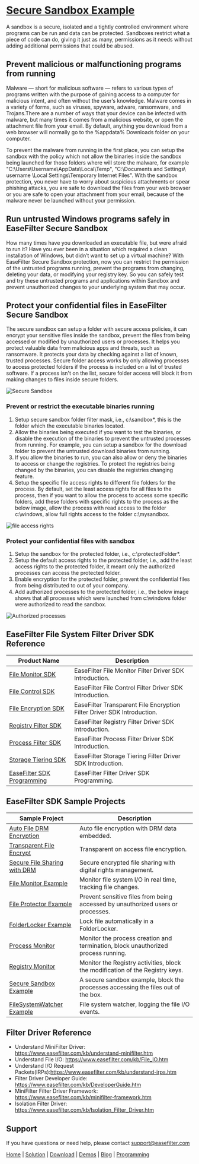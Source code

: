 # [Secure Sandbox Example](https://www.easefilter.com/Forums_Files/Secure-Sandbox.htm)
A sandbox is a secure, isolated and a tightly controlled environment where programs can be run and data can be protected. Sandboxes restrict what a piece of code can do, giving it just as many, permissions as it needs without adding additional permissions that could be abused.

## Prevent malicious or malfunctioning programs from running
Malware — short for malicious software — refers to various types of programs written with the purpose of gaining access to a computer for malicious intent, and often without the user’s knowledge. Malware comes in a variety of forms, such as viruses, spyware, adware, ransomware, and Trojans.There are a number of ways that your device can be infected with malware, but many times it comes from a malicious website, or open the attachment file from your email. By default, anything you download from a web browser will normally go to the %appdata% Downloads folder on your computer.

To prevent the malware from running in the first place, you can setup the sandbox with the policy which not allow the binaries inside the sandbox being launched for those folders where will store the malware, for example "C:\Users\Username\AppData\Local\Temp", "C:\Documents and Settings\ username \Local Settings\Temporary Internet Files". With the sandbox protection, you never have to worry about suspicious attachments or spear phishing attacks, you are safe to download the files from your web browser or you are safe to open your attachment from your email, because of the malware never be launched without your permission.

## Run untrusted Windows programs safely in EaseFilter Secure Sandbox
How many times have you downloaded an executable file, but were afraid to run it? Have you ever been in a situation which required a clean installation of Windows, but didn’t want to set up a virtual machine? With EaseFilter Secure Sandbox protection, now you can restrict the permission of the untrusted programs running, prevent the programs from changing, deleting your data, or modifying your registry key. So you can safely test and try these untrusted programs and applications within Sandbox and prevent unauthorized changes to your underlying system that may occur.

## Protect your confidential files in EaseFilter Secure Sandbox

The secure sandbox can setup a folder with secure access policies, it can encrypt your sensitive files inside the sandbox, prevent the files from being accessed or modified by unauthorized users or processes. It helps you protect valuable data from malicious apps and threats, such as ransomware. It protects your data by checking against a list of known, trusted processes. Secure folder access works by only allowing processes to access protected folders if the process is included on a list of trusted software. If a process isn't on the list, secure folder access will block it from making changes to files inside secure folders.

![Secure Sandbox](https://www.easefilter.com/images/secureSandboxScreenshot.png)

### Prevent or restrict the executable binaries running

1. Setup secure sandbox folder filter mask, i.e., c:\sandbox\*, this is the folder which the executable binaries located.
2. Allow the binaries being executed if you want to test the binaries, or disable the execution of the binaries to prevent the untrusted processes from running. For example, you can setup a sandbox for the download folder to prevent the untrusted download binaries from running.
3. If you allow the binaries to run, you can also allow or deny the binaries to access or change the registries. To protect the registries being changed by the binaries, you can disable the registries changing feature.
4. Setup the specific file access rights to different file folders for the process. By default, set the least access rights for all files to the process, then if you want to allow the process to access some specific folders, add these folders with specific rights to the process as the below image, allow the process with read access to the folder c:\windows, allow full rights access to the folder c:\mysandbox.

![file access rights](https://www.easefilter.com/images/process-file-access-rights.png)

### Protect your confidential files with sandbox

1. Setup the sandbox for the protected folder, i.e., c:\protectedFolder\*.
2. Setup the default access rights to the protected folder, i.e., add the least access rights to the protected folder, it meant only the authorized processes can access the protected folder.
3. Enable encryption for the protected folder, prevent the confidential files from being distributed to out of your company.
4. Add authorized processes to the protected folder, i.e., the below image shows that all processes which were launched from c:\windows folder were authorized to read the sandbox.

![Authorized processes](https://www.easefilter.com/images/AuthorizedProcesses.png)


## EaseFilter File System Filter Driver SDK Reference
| Product Name | Description |
| --- | --- |
| [File Monitor SDK](https://www.easefilter.com/kb/file-monitor-filter-driver-sdk.htm) | EaseFilter File Monitor Filter Driver SDK Introduction. |
| [File Control SDK](https://www.easefilter.com/kb/file-control-file-security-sdk.htm) | EaseFilter File Control Filter Driver SDK Introduction. |
| [File Encryption SDK](https://www.easefilter.com/kb/transparent-file-encryption-filter-driver-sdk.htm) | EaseFilter Transparent File Encryption Filter Driver SDK Introduction. |
| [Registry Filter SDK](https://www.easefilter.com/kb/registry-filter-drive-sdk.htm) | EaseFilter Registry Filter Driver SDK Introduction. |
| [Process Filter SDK](https://www.easefilter.com/kb/process-filter-driver-sdk.htm) | EaseFilter Process Filter Driver SDK Introduction. |
| [Storage Tiering SDK](https://www.easefilter.com/cloud/storage-tiering-sdk.htm) | EaseFilter Storage Tiering Filter Driver SDK Introduction. |
| [EaseFilter SDK Programming](https://www.easefilter.com/kb/programming.htm) | EaseFilter Filter Driver SDK Programming. |

## EaseFilter SDK Sample Projects
| Sample Project | Description |
| --- | --- |
| [Auto File DRM Encryption](https://www.easefilter.com/kb/auto-file-drm-encryption-tool.htm) | Auto file encryption with DRM data embedded. |
| [Transparent File Encrypt](https://www.easefilter.com/kb/AutoFileEncryption.htm) | Transparent on access file encryption. |
| [Secure File Sharing with DRM](https://www.easefilter.com/kb/DRM_Secure_File_Sharing.htm) | Secure encrypted file sharing with digital rights management. |
| [File Monitor Example](https://www.easefilter.com/kb/file-monitor-demo.htm) | Monitor file system I/O in real time, tracking file changes. |
| [File Protector Example](https://www.easefilter.com/kb/file-protector-demo.htm) | Prevent sensitive files from being accessed by unauthorized users or processes. |
| [FolderLocker Example](https://www.easefilter.com/kb/FolderLocker.htm) | Lock file automatically in a FolderLocker. |
| [Process Monitor](https://www.easefilter.com/kb/Process-Monitor.htm) | Monitor the process creation and termination, block unauthorized process running. |
| [Registry Monitor](https://www.easefilter.com/kb/RegMon.htm) | Monitor the Registry activities, block the modification of the Registry keys. |
| [Secure Sandbox Example](https://www.easefilter.com/kb/Secure-Sandbox.htm) |A secure sandbox example, block the processes accessing the files out of the box. |
| [FileSystemWatcher Example](https://www.easefilter.com/kb/FileSystemWatcher.htm) | File system watcher, logging the file I/O events. |

## Filter Driver Reference

* Understand MiniFilter Driver: https://www.easefilter.com/kb/understand-minifilter.htm
* Understand File I/O: https://www.easefilter.com/kb/File_IO.htm
* Understand I/O Request Packets(IRPs):https://www.easefilter.com/kb/understand-irps.htm
* Filter Driver Developer Guide: https://www.easefilter.com/kb/DeveloperGuide.htm
* MiniFilter Filter Driver Framework: https://www.easefilter.com/kb/minifilter-framework.htm
* Isolation Filter Driver: https://www.easefilter.com/kb/Isolation_Filter_Driver.htm

## Support
If you have questions or need help, please contact support@easefilter.com 

[Home](https://www.easefilter.com/) | [Solution](https://www.easefilter.com/solutions.htm) | [Download](https://www.easefilter.com/download.htm) | [Demos](https://www.easefilter.com/online-fileio-test.aspx) | [Blog](https://blog.easefilter.com/) | [Programming](https://www.easefilter.com/kb/programming.htm)
